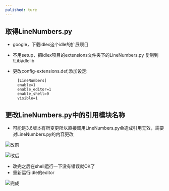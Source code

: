 ```yaml
---
pulished: ture
---    
```


## 取得LineNumbers.py    
- google，下载idlex这个idle的扩展项目
- 不用setup，把idlex项目的extensions文件夹下的LineNumbers.py 复制到\Lib\idlelib
- 更改config-extensions.def,添加设定:      

        [LineNumbers]
        enable=1
        enable_editor=1
        enable_shell=0
        visible=1


## 更改LineNumbers.py中的引用模块名称    
- 可能是3.6版本有所变更所以直接调用LineNumbers.py会造成引用无效，需要对LineNumbers.py的内容更改      

![改前]({{site.baseurl}}/image/jie1-20180625.JPG)

![改后]({{site.baseurl}}/image/jie2-20180625.JPG)          

- 改完之后在shell运行一下没有错误就OK了    
- 重新运行idle的editor    
      
![完成]({{site.baseurl}}/image/jie3-20180625.JPG) 




   
 
 
